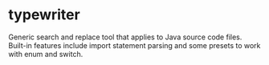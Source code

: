# typewriter

Generic search and replace tool that applies to Java source code files.
Built-in features include import statement parsing and some presets to work with enum and switch.
